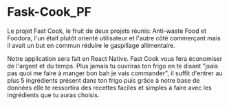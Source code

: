 # Fask-Cook_PF
Le projet Fast Cook, le fruit de deux projets réunis:  Anti-waste Food et Foodora, l'un était plutôt orienté utilisateur et l'autre côté commerçant mais il avait un but en commun réduire le gaspillage allimentaire. 

Notre application sera fait en React Native. Fast Cook vous fera économiser de l'argent et du temps. Plus jamais tu ouvriras ton frigo en te disant "jsais pas quoi me faire à manger bon bah je vais commander", il suffit d'entrer au plus 5 ingrédients présent dans ton frigo puis grâce à notre base de données elle te ressortira des recettes faciles et simples à faire avec les ingrédients que tu auras choisis.



